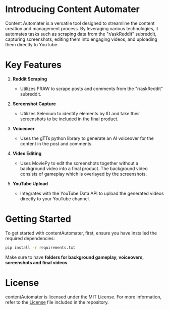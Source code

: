 # Introducing Content Automater

Content Automater is a versatile tool designed to streamline the content creation and management process. By leveraging various technologies, it automates tasks such as scraping data from the "r/askReddit" subreddit, capturing screenshots, editing them into engaging videos, and uploading them directly to YouTube. 

# Key Features

1. **Reddit Scraping**
    - Utilizes PRAW to scrape posts and comments from the "r/askReddit" subreddit.

2. **Screenshot Capture**
    - Utilizes Selenium to identify elements by ID and take their screenshots to be included in the final product.

3. **Voiceover**
   - Uses the gTTs python library to generate an AI voiceover for the content in the post and comments.

3. **Video Editing**
    - Uses MoviePy to edit the screenshots together without a background video into a final product. The background video consists of gameplay which is overlayed by the screenshots.

4. **YouTube Upload**
    - Integrates with the YouTube Data API to upload the generated videos directly to your YouTube channel.



# Getting Started

To get started with contentAutomater, first, ensure you have installed the required dependencies:

```bash
pip install -r requirements.txt
```

Make sure to have **folders for background gameplay, voiceovers, screenshots and final videos**


# License

contentAutomater is licensed under the MIT License. For more information, refer to the [License](LICENSE) file included in the repository.
